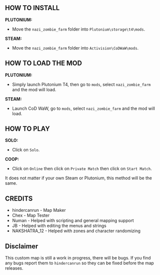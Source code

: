 ## HOW TO INSTALL


**PLUTONIUM:**


- Move the `nazi_zombie_farm` folder into `Plutonium\storage\t4\mods`.


**STEAM:**


- Move the `nazi_zombie_farm` folder into `Activision\CoDWaW\mods`.


## HOW TO LOAD THE MOD


**PLUTONIUM:**


- Simply launch Plutonium T4, then go to `mods`, select `nazi_zombie_farm` and the mod will load.


**STEAM:**


- Launch CoD WaW, go to `mods`, select `nazi_zombie_farm` and the mod will load.


## HOW TO PLAY


**SOLO:**


- Click on `Solo`.


**COOP:**


- Click on `Online` then click on `Private Match` then click on `Start Match`.


It does not matter if your own Steam or Plutonium, this method will be the same.


## CREDITS


- hindercanrun - Map Maker
- Chex - Map Tester
- Numan - Helped with scripting and general mapping support
- JB - Helped with editing the menus and strings
- NAKSHATRA_12 - Helped with zones and character randomizing 


## Disclaimer


This custom map is still a work in progress, there will be bugs.
If you find any bugs report them to `hindercanrun` so they can
be fixed before the map releases.
